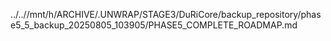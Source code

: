 ../..//mnt/h/ARCHIVE/.UNWRAP/STAGE3/DuRiCore/backup_repository/phase5_5_backup_20250805_103905/PHASE5_COMPLETE_ROADMAP.md
